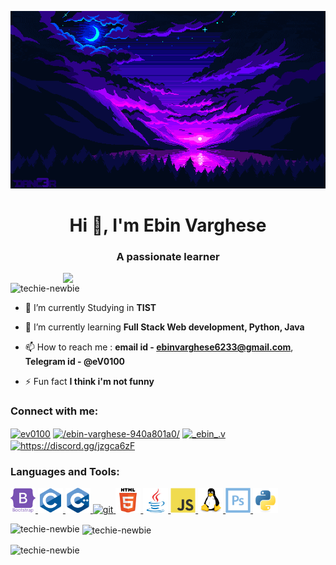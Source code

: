 ![logo](https://github.com/Techie-NEWBIE/Techie-NEWBIE/blob/main/discord-banner-gif-5.gif)
<h1 align="center">Hi 👋, I'm Ebin Varghese</h1>
<h3 align="center">A passionate learner</h3>
<img align="right" width="420" src="https://media1.giphy.com/media/xT9IgzoKnwFNmISR8I/giphy.gif">
<p align="left"> <img src="https://komarev.com/ghpvc/?username=techie-newbie&label=Profile%20views&color=0e75b6&style=flat" alt="techie-newbie" /> </p>

- 🔭 I’m currently Studying in **TIST**

- 🌱 I’m currently learning **Full Stack Web development, Python, Java**

- 📫 How to reach me : **email id    - ebinvarghese6233@gmail.com**,
                       **Telegram id - @eV0100**

- ⚡ Fun fact **I think i'm not funny**

<h3 align="left">Connect with me:</h3>
<p align="left">
<a href="https://twitter.com/ev0100" target="blank"><img align="center" src="https://raw.githubusercontent.com/rahuldkjain/github-profile-readme-generator/master/src/images/icons/Social/twitter.svg" alt="ev0100" height="30" width="40" /></a>
<a href="https://linkedin.com/in//ebin-varghese-940a801a0/" target="blank"><img align="center" src="https://raw.githubusercontent.com/rahuldkjain/github-profile-readme-generator/master/src/images/icons/Social/linked-in-alt.svg" alt="/ebin-varghese-940a801a0/" height="30" width="40" /></a>
<a href="https://instagram.com/_ebin_.v" target="blank"><img align="center" src="https://raw.githubusercontent.com/rahuldkjain/github-profile-readme-generator/master/src/images/icons/Social/instagram.svg" alt="_ebin_.v" height="30" width="40" /></a>
<a href="https://discord.gg/https://discord.gg/jzgca6zF" target="blank"><img align="center" src="https://raw.githubusercontent.com/rahuldkjain/github-profile-readme-generator/master/src/images/icons/Social/discord.svg" alt="https://discord.gg/jzgca6zF" height="30" width="40" /></a>
</p>

<h3 align="left">Languages and Tools:</h3>
<p align="left"> <a href="https://getbootstrap.com" target="_blank" rel="noreferrer"> <img src="https://raw.githubusercontent.com/devicons/devicon/master/icons/bootstrap/bootstrap-plain-wordmark.svg" alt="bootstrap" width="40" height="40"/> </a> <a href="https://www.cprogramming.com/" target="_blank" rel="noreferrer"> <img src="https://raw.githubusercontent.com/devicons/devicon/master/icons/c/c-original.svg" alt="c" width="40" height="40"/> </a> <a href="https://www.w3schools.com/cpp/" target="_blank" rel="noreferrer"> <img src="https://raw.githubusercontent.com/devicons/devicon/master/icons/cplusplus/cplusplus-original.svg" alt="cplusplus" width="40" height="40"/> </a> <a href="https://git-scm.com/" target="_blank" rel="noreferrer"> <img src="https://www.vectorlogo.zone/logos/git-scm/git-scm-icon.svg" alt="git" width="40" height="40"/> </a> <a href="https://www.w3.org/html/" target="_blank" rel="noreferrer"> <img src="https://raw.githubusercontent.com/devicons/devicon/master/icons/html5/html5-original-wordmark.svg" alt="html5" width="40" height="40"/> </a> <a href="https://www.java.com" target="_blank" rel="noreferrer"> <img src="https://raw.githubusercontent.com/devicons/devicon/master/icons/java/java-original.svg" alt="java" width="40" height="40"/> </a> <a href="https://developer.mozilla.org/en-US/docs/Web/JavaScript" target="_blank" rel="noreferrer"> <img src="https://raw.githubusercontent.com/devicons/devicon/master/icons/javascript/javascript-original.svg" alt="javascript" width="40" height="40"/> </a> <a href="https://www.linux.org/" target="_blank" rel="noreferrer"> <img src="https://raw.githubusercontent.com/devicons/devicon/master/icons/linux/linux-original.svg" alt="linux" width="40" height="40"/> </a> <a href="https://www.photoshop.com/en" target="_blank" rel="noreferrer"> <img src="https://raw.githubusercontent.com/devicons/devicon/master/icons/photoshop/photoshop-line.svg" alt="photoshop" width="40" height="40"/> </a> <a href="https://www.python.org" target="_blank" rel="noreferrer"> <img src="https://raw.githubusercontent.com/devicons/devicon/master/icons/python/python-original.svg" alt="python" width="40" height="40"/> </a> </p>

<p><img align="left" src="https://github-readme-stats.vercel.app/api/top-langs?username=techie-newbie&show_icons=true&locale=en&layout=compact" alt="techie-newbie" /></p>

<p>&nbsp;<img align="center" src="https://github-readme-stats.vercel.app/api?username=techie-newbie&show_icons=true&locale=en" alt="techie-newbie" /></p>

<p><img align="center" src="https://github-readme-streak-stats.herokuapp.com/?user=techie-newbie&" alt="techie-newbie" /></p>
